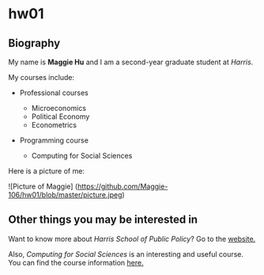 # hw01

## Biography 

My name is **Maggie Hu** and I am a second-year graduate student at *Harris*.

My courses include:

* Professional courses
  * Microeconomics
  * Political Economy
  * Econometrics

* Programming course
  * Computing for Social Sciences 
  
Here is a picture of me:

![Picture of Maggie]
(https://github.com/Maggie-106/hw01/blob/master/picture.jpeg)


## Other things you may be interested in 

Want to know more about *Harris School of Public Policy*? Go to the [website.](https://harris.uchicago.edu/)

Also, *Computing for Social Sciences* is an interesting and useful course. You can find the course information [here.](https://cfss.uchicago.edu/)


  
